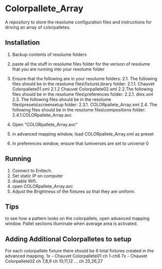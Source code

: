 # Colorpallete_Array
A repository to store the resolume configuration files and instructions for driving an array of colorpalletes.
## Installation
1. Backup contents of resolume folders
2. paste all the stuff in resolume files folder for the verison of resolume that you are running into your resolume folder
3. Ensure that the following are in your resolume folders:
	2.1. The following files should be in the resolume files\fixtureLibrary folder:
		2.1.1. Chauvet Colorpallete01.xml 
		2.1.2 Chauvet Colorpallete02.xml
	2.2.The following files should be in the resolume files\preferences folder:
		2.2.1. dmx.xml
	2.3. The following files should be in the resolume files\presets\screensetup folder:
		2.3.1. COLORpallete_Array.xml
	2.4. The following files should be in the resolume files\compositions folder:
		2.4.1.COLORpallete_Array.avc
		
	
4. Open "COLORpallete_Array.avc"
5. in advanced mapping window, load COLORpallete_Array.xml as preset
6. In preferences window, ensure that lumiverses are set to universe 0
## Running
1. Connect to Enttech.
2. Set static IP on computer
3. disable Wifi.
4. open COLORpallete_Array.avc
5. Adjust the Brightness of the fixtures so that they are uniform.

## Tips
to see how a pattern looks on the colorpallets, open advanced mapping window. Pallet sections illuminate when average area is activated.

## Adding Additional Colorpalletes to setup
For each colorpallete fixture there should be 8 total fixtures created in the advanced mapping.
1x - Chauvet Colorpallete01 ch 1-ch6
7x - Chauvet Colorpallete02 ch 7,8,9 ch 10,11,12 ... ch 25,26,27
